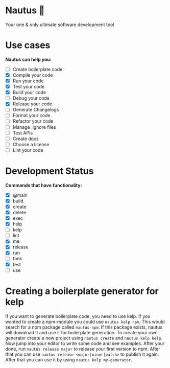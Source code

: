 # Nautus 🪸
 Your one & only ultimate software development tool

# Use cases
**Nautus can help you:**
- [ ] Create boilerplate code
- [X] Compile your code
- [X] Run your code
- [X] Test your code
- [X] Build your code
- [ ] Debug your code
- [X] Release your code
- [ ] Generate Changelogs
- [ ] Format your code
- [ ] Refactor your code
- [ ] Manage .ignore files
- [ ] Test APIs
- [ ] Create docs
- [ ] Choose a license
- [ ] Lint your code

# Development Status
**Commands that have functionality:**
- [X] @main
- [X] build
- [X] create
- [X] delete
- [X] exec
- [X] help
- [ ] kelp
- [ ] lint
- [X] me
- [X] release
- [X] run
- [ ] tank
- [X] test
- [ ] use

# Creating a boilerplate generator for kelp
If you want to generate boilerplate code, you need to use kelp. If you wanted to create a npm-module you could use `nautus kelp npm`. This would search for a npm package called `nautus-npm`. If this package exists, nautus will download it and use it for boilerplate generation. To create your own generator create a new project using `nautus create` and `nautus kelp kelp`. Now jump into your editor to write some code and see examples. After your done, run `nautus release major` to release your first version to npm. After that you can use `nautus release <major|minor|patch>` to publish it again. After that you can use it by using `nautus kelp my-generator`.